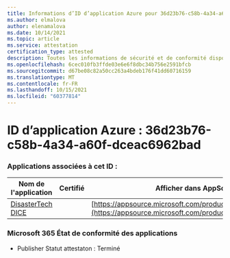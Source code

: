 ```yaml
---
title: Informations d’ID d’application Azure pour 36d23b76-c58b-4a34-a60f-dceac6962bad
ms.author: elmalova
author: elenamalova
ms.date: 10/14/2021
ms.topic: article
ms.service: attestation
certification_type: attested
description: Toutes les informations de sécurité et de conformité disponibles pour 36d23b76-c58b-4a34-a60f-dceac6962bad.
ms.openlocfilehash: 6cec010fb3ffde03e6e6f8dbc34b756e2591bfcb
ms.sourcegitcommit: d67be08c82a50cc263a4bdeb176f41dd60716159
ms.translationtype: MT
ms.contentlocale: fr-FR
ms.lasthandoff: 10/15/2021
ms.locfileid: "60377814"
---
```

# <a name="azure-app-id-36d23b76-c58b-4a34-a60f-dceac6962bad"></a>ID d’application Azure : 36d23b76-c58b-4a34-a60f-dceac6962bad


### <a name="apps-associated-with-this-id"></a>Applications associées à cet ID :
| **Nom de l'application** | **Certifié** | **Afficher dans AppSource** |
|--------------|---------------|-----------------------|
| [DisasterTech DICE](https://docs.microsoft.com/microsoft-365-app-certification/forward/WA200001909) |  | [https://appsource.microsoft.com/product/office/WA200001909](https://appsource.microsoft.com/product/office/WA200001909) |

### <a name="microsoft-365-app-compliance-status"></a>Microsoft 365 État de conformité des applications
- Publisher Statut attestaton : Terminé
